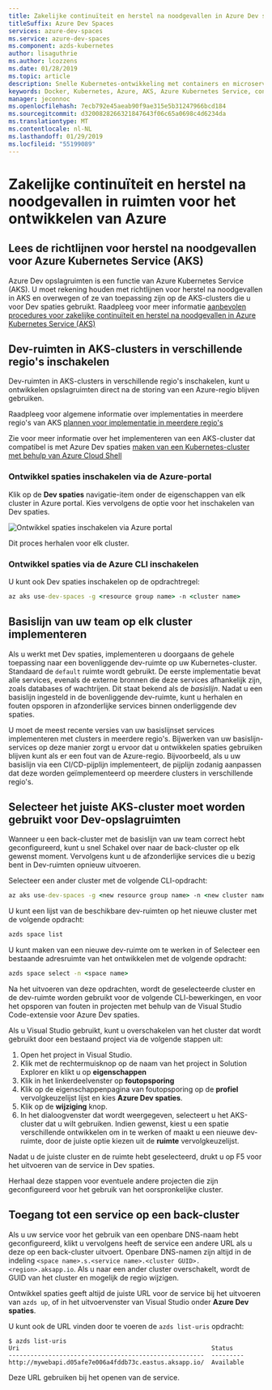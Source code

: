 ```yaml
---
title: Zakelijke continuïteit en herstel na noodgevallen in Azure Dev spaties | Microsoft Docs
titleSuffix: Azure Dev Spaces
services: azure-dev-spaces
ms.service: azure-dev-spaces
ms.component: azds-kubernetes
author: lisaguthrie
ms.author: lcozzens
ms.date: 01/28/2019
ms.topic: article
description: Snelle Kubernetes-ontwikkeling met containers en microservices in Azure
keywords: Docker, Kubernetes, Azure, AKS, Azure Kubernetes Service, containers
manager: jeconnoc
ms.openlocfilehash: 7ecb792e45aeab90f9ae315e5b31247966bcd184
ms.sourcegitcommit: d3200828266321847643f06c65a0698c4d6234da
ms.translationtype: MT
ms.contentlocale: nl-NL
ms.lasthandoff: 01/29/2019
ms.locfileid: "55199089"
---
```

# <a name="business-continuity-and-disaster-recovery-in-azure-dev-spaces"></a>Zakelijke continuïteit en herstel na noodgevallen in ruimten voor het ontwikkelen van Azure

## <a name="review-disaster-recovery-guidance-for-azure-kubernetes-service-aks"></a>Lees de richtlijnen voor herstel na noodgevallen voor Azure Kubernetes Service (AKS)

Azure Dev opslagruimten is een functie van Azure Kubernetes Service (AKS). U moet rekening houden met richtlijnen voor herstel na noodgevallen in AKS en overwegen of ze van toepassing zijn op de AKS-clusters die u voor Dev spaties gebruikt. Raadpleeg voor meer informatie [aanbevolen procedures voor zakelijke continuïteit en herstel na noodgevallen in Azure Kubernetes Service (AKS)](https://docs.microsoft.com/azure/aks/operator-best-practices-multi-region)

## <a name="enable-dev-spaces-on-aks-clusters-in-different-regions"></a>Dev-ruimten in AKS-clusters in verschillende regio's inschakelen

Dev-ruimten in AKS-clusters in verschillende regio's inschakelen, kunt u ontwikkelen opslagruimten direct na de storing van een Azure-regio blijven gebruiken.

Raadpleeg voor algemene informatie over implementaties in meerdere regio's van AKS [plannen voor implementatie in meerdere regio's](https://docs.microsoft.com/azure/aks/operator-best-practices-multi-region#plan-for-multi-region-deployment)

Zie voor meer informatie over het implementeren van een AKS-cluster dat compatibel is met Azure Dev spaties [maken van een Kubernetes-cluster met behulp van Azure Cloud Shell](https://docs.microsoft.com/azure/dev-spaces/how-to/create-cluster-cloud-shell)

### <a name="enable-dev-spaces-via-the-azure-portal"></a>Ontwikkel spaties inschakelen via de Azure-portal

Klik op de **Dev spaties** navigatie-item onder de eigenschappen van elk cluster in Azure portal. Kies vervolgens de optie voor het inschakelen van Dev spaties.

![Ontwikkel spaties inschakelen via Azure portal](../media/common/enable-dev-spaces.jpg)

Dit proces herhalen voor elk cluster.

### <a name="enable-dev-spaces-via-the-azure-cli"></a>Ontwikkel spaties via de Azure CLI inschakelen

U kunt ook Dev spaties inschakelen op de opdrachtregel:

```cmd
az aks use-dev-spaces -g <resource group name> -n <cluster name>
```

## <a name="deploy-your-teams-baseline-to-each-cluster"></a>Basislijn van uw team op elk cluster implementeren

Als u werkt met Dev spaties, implementeren u doorgaans de gehele toepassing naar een bovenliggende dev-ruimte op uw Kubernetes-cluster. Standaard de `default` ruimte wordt gebruikt. De eerste implementatie bevat alle services, evenals de externe bronnen die deze services afhankelijk zijn, zoals databases of wachtrijen. Dit staat bekend als de *basislijn*. Nadat u een basislijn ingesteld in de bovenliggende dev-ruimte, kunt u herhalen en fouten opsporen in afzonderlijke services binnen onderliggende dev spaties.

U moet de meest recente versies van uw basislijnset services implementeren met clusters in meerdere regio's. Bijwerken van uw basislijn-services op deze manier zorgt u ervoor dat u ontwikkelen spaties gebruiken blijven kunt als er een fout van de Azure-regio. Bijvoorbeeld, als u uw basislijn via een CI/CD-pijplijn implementeert, de pijplijn zodanig aanpassen dat deze worden geïmplementeerd op meerdere clusters in verschillende regio's.

## <a name="select-the-correct-aks-cluster-to-use-for-dev-spaces"></a>Selecteer het juiste AKS-cluster moet worden gebruikt voor Dev-opslagruimten

Wanneer u een back-cluster met de basislijn van uw team correct hebt geconfigureerd, kunt u snel Schakel over naar de back-cluster op elk gewenst moment. Vervolgens kunt u de afzonderlijke services die u bezig bent in Dev-ruimten opnieuw uitvoeren.

Selecteer een ander cluster met de volgende CLI-opdracht:

```cmd
az aks use-dev-spaces -g <new resource group name> -n <new cluster name>
```

U kunt een lijst van de beschikbare dev-ruimten op het nieuwe cluster met de volgende opdracht:

```cmd
azds space list
```

U kunt maken van een nieuwe dev-ruimte om te werken in of Selecteer een bestaande adresruimte van het ontwikkelen met de volgende opdracht:

```cmd
azds space select -n <space name>
```

Na het uitvoeren van deze opdrachten, wordt de geselecteerde cluster en de dev-ruimte worden gebruikt voor de volgende CLI-bewerkingen, en voor het opsporen van fouten in projecten met behulp van de Visual Studio Code-extensie voor Azure Dev spaties.

Als u Visual Studio gebruikt, kunt u overschakelen van het cluster dat wordt gebruikt door een bestaand project via de volgende stappen uit:

1. Open het project in Visual Studio.
1. Klik met de rechtermuisknop op de naam van het project in Solution Explorer en klikt u op **eigenschappen**
1. Klik in het linkerdeelvenster op **foutopsporing**
1. Klik op de eigenschappenpagina van foutopsporing op de **profiel** vervolgkeuzelijst lijst en kies **Azure Dev spaties**.
1. Klik op de **wijziging** knop.
1. In het dialoogvenster dat wordt weergegeven, selecteert u het AKS-cluster dat u wilt gebruiken. Indien gewenst, kiest u een spatie verschillende ontwikkelen om in te werken of maakt u een nieuwe dev-ruimte, door de juiste optie kiezen uit de **ruimte** vervolgkeuzelijst.

Nadat u de juiste cluster en de ruimte hebt geselecteerd, drukt u op F5 voor het uitvoeren van de service in Dev spaties.

Herhaal deze stappen voor eventuele andere projecten die zijn geconfigureerd voor het gebruik van het oorspronkelijke cluster.

## <a name="access-a-service-on-a-backup-cluster"></a>Toegang tot een service op een back-cluster

Als u uw service voor het gebruik van een openbare DNS-naam hebt geconfigureerd, klikt u vervolgens heeft de service een andere URL als u deze op een back-cluster uitvoert. Openbare DNS-namen zijn altijd in de indeling `<space name>.s.<service name>.<cluster GUID>.<region>.aksapp.io`. Als u naar een ander cluster overschakelt, wordt de GUID van het cluster en mogelijk de regio wijzigen.

Ontwikkel spaties geeft altijd de juiste URL voor de service bij het uitvoeren van `azds up`, of in het uitvoervenster van Visual Studio onder **Azure Dev spaties**.

U kunt ook de URL vinden door te voeren de `azds list-uris` opdracht:
```
$ azds list-uris
Uri                                                     Status
------------------------------------------------------  ---------
http://mywebapi.d05afe7e006a4fddb73c.eastus.aksapp.io/  Available
```

Deze URL gebruiken bij het openen van de service.